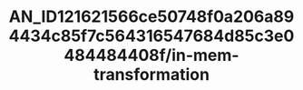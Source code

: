 ---  
schema: schema:AN_ID121621566ce50748f0a206a894434c85f7c564316547684d85c3e0484484408f/in-mem-transformation  
title: AN_ID121621566ce50748f0a206a894434c85f7c564316547684d85c3e0484484408f/in-mem-transformation  
organization: Sample Department  
notes: Used in 0 lineage(s)  
resources:  
  - name: AN_ID121621566ce50748f0a206a894434c85f7c564316547684d85c3e0484484408f/in-mem-transformation 
    url: in-mem://AN_ID121621566ce50748f0a206a894434c85f7c564316547684d85c3e0484484408f/in-mem-transformation 
    format : DataFrame  
license: None  
category:
  - Education  
maintainer: User  
maintainer_email: UserMail  
---